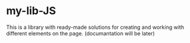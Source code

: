 # my-lib-JS

This is a library with ready-made solutions for creating and working with different elements on the page.
(documantation will be later)

